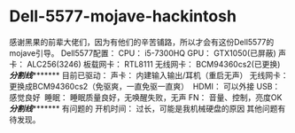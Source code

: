 # Dell-5577-mojave-hackintosh
感谢黑果的前辈大佬们，因为有他们的辛苦铺路，所以才会有这份Dell5577的mojave引导。 
Dell5577配置： 
CPU：
i5-7300HQ
GPU：
GTX1050(已屏蔽)
声卡：
ALC256(3246)
板载网卡：
RTL8111
无线网卡：
BCM94360cs2(已更换)
*****************************分割线************************************
目前已驱动：
声卡：
内建输入输出/耳机（重启无声）
无线网卡：
更换成BCM94360cs2（免驱爽，一直免驱一直爽） 
HDMI：
可以外接
USB： 
感觉良好 
睡眠：
睡眠质量良好，无唤醒失败，无声
FN：
音量、控制，亮度OK
*****************************分割线************************************
有问题的
开机时间：
过长，可能是我机械硬盘的原因
其他问题有待发现。

